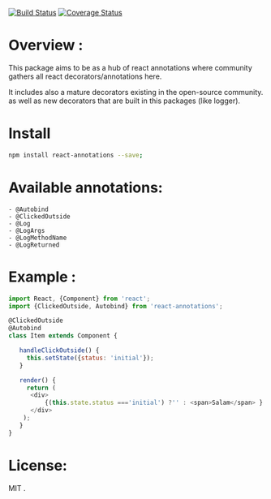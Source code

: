 [![Build Status](https://travis-ci.org/abdennour/react-annotations.svg?branch=master)](https://travis-ci.org/abdennour/react-annotations)
[![Coverage Status](https://coveralls.io/repos/github/abdennour/react-annotations/badge.svg?branch=master)](https://coveralls.io/github/abdennour/react-annotations?branch=master)

# Overview :

This package aims to be as a hub of react annotations where community gathers all react decorators/annotations here.

It  includes also a mature decorators existing in the open-source community. as well as new decorators that are built in this packages (like logger).

# Install

```bash
npm install react-annotations --save;
```

# Available annotations:

    - @Autobind
    - @ClickedOutside
    - @Log
    - @LogArgs
    - @LogMethodName
    - @LogReturned


# Example :

```js
import React, {Component} from 'react';
import {ClickedOutside, Autobind} from 'react-annotations';

@ClickedOutside
@Autobind
class Item extends Component {

   handleClickOutside() {
     this.setState({status: 'initial'});
   }

   render() {
     return (
      <div>
          {(this.state.status ==='initial') ?'' : <span>Salam</span> }
      </div>
    );
   }   
}

```

# License:

MIT .
